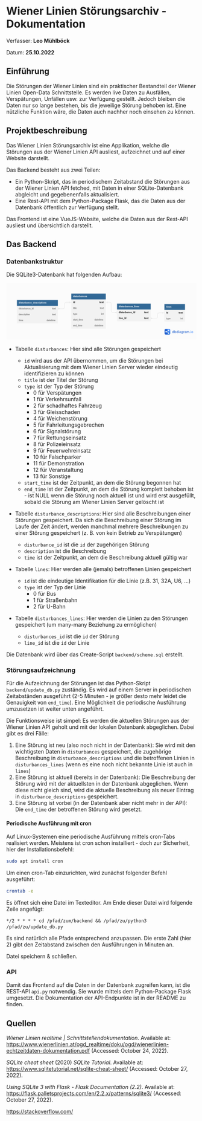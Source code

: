 # Wiener Linien Störungsarchiv - Dokumentation

Verfasser: **Leo Mühlböck**

Datum: **25.10.2022**

## Einführung

Die Störungen der Wiener Linien sind ein praktischer Bestandteil der Wiener Linien Open-Data Schnittstelle. Es werden live Daten zu Ausfällen, Verspätungen, Unfällen usw. zur Verfügung gestellt. Jedoch bleiben die Daten nur so lange bestehen, bis die jeweilige Störung behoben ist. Eine nützliche Funktion wäre, die Daten auch nachher noch einsehen zu können.

## Projektbeschreibung

Das Wiener Linien Störungsarchiv ist eine Applikation, welche die Störungen aus der Wiener Linien API ausliest, aufzeichnet und auf einer Website darstellt.

Das Backend besteht aus zwei Teilen: 

- Ein Python-Skript, das in periodischem Zeitabstand die Störungen aus der Wiener Linien API fetched, mit Daten in einer SQLite-Datenbank abgleicht und gegebenenfalls aktualisiert.
- Eine Rest-API mit dem Python-Package Flask, das die Daten aus der Datenbank öffentlich zur Verfügung stellt.

Das Frontend ist eine VueJS-Website, welche die Daten aus der Rest-API ausliest und übersichtlich darstellt.

## Das Backend

### Datenbankstruktur

Die SQLite3-Datenbank hat folgenden Aufbau:

![datenbankstruktur](./datenbankstruktur.png)

- Tabelle `disturbances`: Hier sind alle Störungen gespeichert

  - `id` wird aus der API übernommen, um die Störungen bei Aktualisierung mit dem Wiener Linien Server wieder eindeutig identifizieren zu können
  - `title` ist der Titel der Störung
  - `type` ist der Typ der Störung
    - 0 für Verspätungen
    - 1 für Verkehrsunfall
    - 2 für schadhaftes Fahrzeug
    - 3 für Gleisschaden
    - 4 für Weichenstörung
    - 5 für Fahrleitungsgebrechen
    - 6 für Signalstörung
    - 7 für Rettungseinsatz
    - 8 für Polizeieinsatz
    - 9 für Feuerwehreinsatz
    - 10 für Falschparker
    - 11 für Demonstration
    - 12 für Veranstaltung
    - 13 für Sonstige
  - `start_time` ist der Zeitpunkt, an dem die Störung begonnen hat
  - `end_time` ist der Zeitpunkt, an dem die Störung komplett behoben ist - ist NULL wenn die Störung noch aktuell ist und wird erst ausgefüllt, sobald die Störung am Wiener Linien Server gelöscht ist
- Tabelle `disturbance_descriptions`: Hier sind alle Beschreibungen einer Störungen gespeichert. Da sich die Beschreibung einer Störung im Laufe der Zeit ändert, werden manchmal mehrere Beschreibungen zu einer Störung gespeichert (z. B. von kein Betrieb zu Verspätungen)

  - `disturbance_id` ist die `id` der zugehörigen Störung
  - `description` ist die Beschreibung
  - `time` ist der Zeitpunkt, an dem die Beschreibung aktuell gültig war
- Tabelle `lines`: Hier werden alle (jemals) betroffenen Linien gespeichert

  - `id` ist die eindeutige Identifikation für die Linie (z.B. 31, 32A, U6, ...)
  - `type` ist der Typ der Linie
    - 0 für Bus
    - 1 für Straßenbahn
    - 2 für U-Bahn
- Tabelle `disturbances_lines`: Hier werden die Linien zu den Störungen gespeichert (um many-many Beziehung zu ermöglichen)

  - `disturbances_id` ist die `id` der Störung
  - `line_id` ist die `id` der Linie

Die Datenbank wird über das Create-Script `backend/scheme.sql` erstellt.

### Störungsaufzeichnung

Für die Aufzeichnung der Störungen ist das Python-Skript `backend/update_db.py` zuständig. Es wird auf einem Server in periodischen Zeitabständen ausgeführt (2-5 Minuten - je größer desto mehr leidet die Genauigkeit von `end_time`). Eine Möglichkeit die periodische Ausführung umzusetzen ist weiter unten angeführt.

Die Funktionsweise ist simpel: Es werden die aktuellen Störungen aus der Wiener Linien API geholt und mit der lokalen Datenbank abgeglichen. Dabei gibt es drei Fälle:

1. Eine Störung ist neu (also noch nicht in der Datenbank): Sie wird mit den wichtigsten Daten in `disturbances` gespeichert, die zugehörige Beschreibung in `disturbance_descriptions` und die betroffenen Linien in `disturbances_lines` (wenn es eine noch nicht bekannte Linie ist auch in `lines`)
2. Eine Störung ist aktuell (bereits in der Datenbank): Die Beschreibung der Störung wird mit der aktuellsten in der Datenbank abgeglichen. Wenn diese nicht gleich sind, wird die aktuelle Beschreibung als neuer Eintrag in `disturbance_descriptions` gespeichert. 
3. Eine Störung ist vorbei (in der Datenbank aber nicht mehr in der API): Die `end_time` der betroffenen Störung wird gesetzt.

#### Periodische Ausführung mit cron

Auf Linux-Systemen eine periodische Ausführung mittels cron-Tabs realisiert werden. Meistens ist cron schon installiert - doch zur Sicherheit, hier der Installationsbefehl:

```bash
sudo apt install cron
```

Um einen cron-Tab einzurichten, wird zunächst folgender Befehl ausgeführt:

```bash
crontab -e
```

Es öffnet sich eine Datei im Texteditor. Am Ende dieser Datei wird folgende Zeile angefügt:

```
*/2 * * * * cd /pfad/zum/backend && /pfad/zu/python3 /pfad/zu/update_db.py
```

Es sind natürlich alle Pfade entsprechend anzupassen. Die erste Zahl (hier 2) gibt den Zeitabstand zwischen den Ausführungen in Minuten an.

Datei speichern & schließen.

### API

Damit das Frontend auf die Daten in der Datenbank zugreifen kann, ist die REST-API `api.py` notwendig. Sie wurde mittels dem Python-Package Flask umgesetzt. Die Dokumentation der API-Endpunkte ist in der README zu finden.



## Quellen

*Wiener Linien realtime | Schnittstellendokumentation*. Available at: https://www.wienerlinien.at/ogd_realtime/doku/ogd/wienerlinien-echtzeitdaten-dokumentation.pdf (Accessed: October 24, 2022). 

*SQLite cheat sheet* (2020) *SQLite Tutorial*. Available at: https://www.sqlitetutorial.net/sqlite-cheat-sheet/ (Accessed: October 27, 2022). 

*Using SQLite 3 with Flask - Flask Documentation (2.2)*. Available at: https://flask.palletsprojects.com/en/2.2.x/patterns/sqlite3/ (Accessed: October 27, 2022). 

https://stackoverflow.com/
